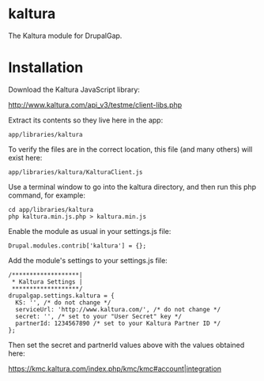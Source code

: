 kaltura
=======

The Kaltura module for DrupalGap.


Installation
============

Download the Kaltura JavaScript library:

http://www.kaltura.com/api_v3/testme/client-libs.php

Extract its contents so they live here in the app:

```
app/libraries/kaltura
```

To verify the files are in the correct location, this file (and many others)
will exist here:

```
app/libraries/kaltura/KalturaClient.js
```

Use a terminal window to go into the kaltura directory, and then run this php
command, for example:

```
cd app/libraries/kaltura
php kaltura.min.js.php > kaltura.min.js
```

Enable the module as usual in your settings.js file:

```
Drupal.modules.contrib['kaltura'] = {};
```

Add the module's settings to your settings.js file:

```
/*******************|
 * Kaltura Settings |
 *******************/
drupalgap.settings.kaltura = {
  KS: '', /* do not change */
  serviceUrl: 'http://www.kaltura.com/', /* do not change */
  secret: '', /* set to your "User Secret" key */
  partnerId: 1234567890 /* set to your Kaltura Partner ID */
};
```

Then set the secret and partnerId values above with the values obtained here:

https://kmc.kaltura.com/index.php/kmc/kmc#account|integration


